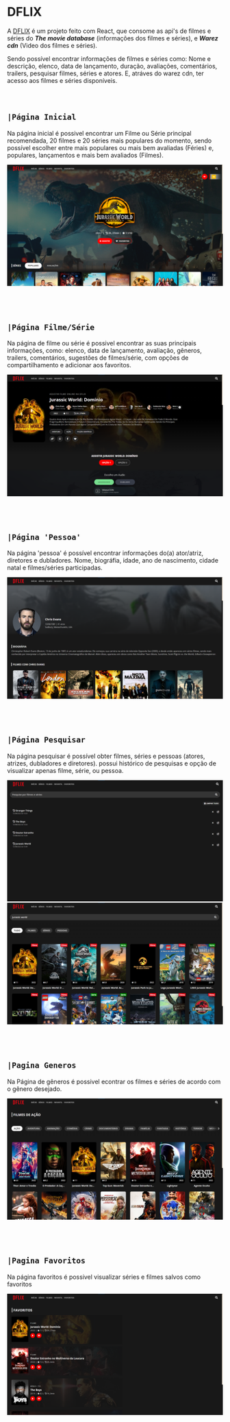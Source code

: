 # DFLIX

A [DFLIX](www.dflix.online) é um  projeto feito com React, que consome as api's de filmes e séries do ***The movie database*** (informações dos filmes e séries), e ***Warez cdn*** (Video dos filmes e séries).

Sendo possível encontrar informações de filmes e séries como: Nome e descrição, elenco, data de lançamento, duração, avaliações, comentários, trailers, pesquisar filmes, séries e atores. E, atráves do warez cdn, ter acesso aos filmes e séries disponíveis.
<br>
<br>
<br>

## `|Página Inicial`

Na página inicial é possivel encontrar um Filme ou Série principal recomendada, 20 filmes e 20 séries mais populares do momento, sendo possível escolher entre mais populares ou mais bem avaliadas (Féries) e, populares, lançamentos e mais bem avaliados (Filmes).

<img src='./assets/imgs/pagina-inicial.png' alt='página inicial' style='margin-bottom: 50px'>

## `|Página Filme/Série`

Na página de filme ou série é possivel encontrar as suas principais informações, como: elenco, data de lançamento, avaliação, gêneros, trailers, comentários, sugestões de filmes/série, com opções de compartilhamento e adicionar aos favoritos.

<img src='./assets/imgs/pagina-filme-serie.png' alt='página filme/série' style='margin-bottom: 50px'>

## `|Página 'Pessoa'`

Na página 'pessoa' é possível encontrar informações do(a) ator/atriz, diretores e dubladores. Nome, biográfia, idade, ano de nascimento, cidade natal e filmes/séries participadas.

<img src='./assets/imgs/pagina-pessoa.png' alt='página pessoa' style='margin-bottom: 50px'>


## `|Página Pesquisar`

Na página pesquisar é possível obter filmes, séries e pessoas (atores, atrizes, dubladores e diretores). possui histórico de pesquisas e opção de visualizar apenas filme, série, ou pessoa.

<img src='./assets/imgs/pagina-pesquisar.png' alt='página pesquisar'>
<img src='./assets/imgs/pagina-pesquisar-resultados.png' alt='página pesquisar' style='margin-bottom: 50px'>


## `|Pagina Generos`

Na Página de gêneros é possivel econtrar os filmes e séries de acordo com o gênero desejado.

<img src='./assets/imgs/pagina-generos.png' alt='página gêneros' style='margin-bottom: 50px'>


## `|Pagina Favoritos`

Na página favoritos é possivel visualizar séries e filmes salvos como favoritos

<img src='./assets/imgs/pagina-favoritos.png' alt='página favoritos' style='margin-bottom: 50px'>